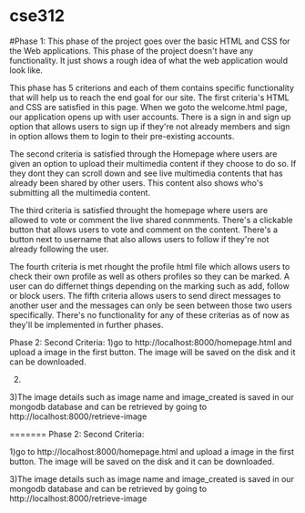 # cse312
#Phase 1:
      This phase of the project goes over the basic HTML and CSS for the Web applications. This phase of the project doesn't have any functionality. It just shows a rough idea of what the web application would look like. 
      
   This phase has 5 criterions and each of them contains specific functionality that will help us to reach the end goal for our site. 
The first criteria's HTML and CSS are satisfied in this page. When we goto the welcome.html page, our application opens up with user accounts. 
There is a sign in and sign up option that allows users to sign up if they're not already members and sign in option allows them to login to
their pre-existing accounts. 

   The second criteria is satisfied through the Homepage where users are given an option to upload their multimedia content if they choose 
to do so. If they dont they can scroll down and see live multimedia contents that has already been shared by other users. This content also 
shows who's submitting all the multimedia content. 
      
   The third criteria is satisfied throught the homepage where users are allowed to vote or comment the live shared conmments. There's a clickable button that allows users to vote and comment on the content. There's a button next to username that also allows users to follow if they're not already following the user.
    
   The fourth criteria is met rhought the profile html file which allows users to check their own profile as well as others profiles so they can be marked. A user can do differnet things depending on the marking such as add, follow or block users.
   The fifth criteria allows users to send direct messages to another user and the messages can only be seen between those two users specifically. There's no functionality for any of these criterias as of now as they'll be implemented in further phases.
      

      
Phase 2:
Second Criteria:
1)go to http://localhost:8000/homepage.html and upload a image in the first button. The image will be saved on the disk and it can be downloaded.

2)

3)The image details such as image name and image_created is saved in our mongodb database and can be retrieved by going to http://localhost:8000/retrieve-image

      
=======
Phase 2:
Second Criteria: 

1)go to http://localhost:8000/homepage.html and upload a image in the first button. The image will be saved on the disk and it can be downloaded.

3)The image details such as image name and image_created is saved in our mongodb database and can be retrieved by going to http://localhost:8000/retrieve-image  

